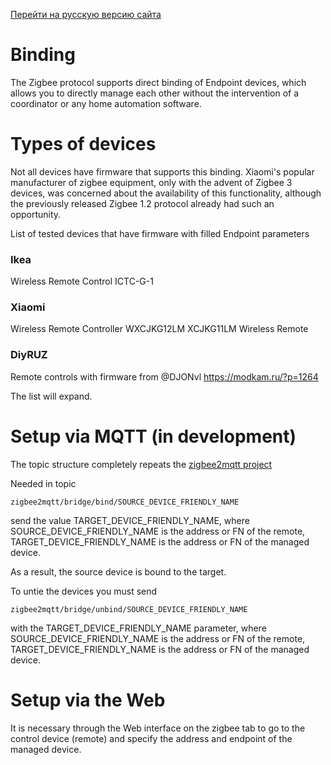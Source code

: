 [Перейти на русскую версию сайта](/bind_rus.md)

# Binding

The Zigbee protocol supports direct binding of Endpoint devices, which allows you to directly manage each other without the intervention of a coordinator or any home automation software.

# Types of devices
Not all devices have firmware that supports this binding. Xiaomi's popular manufacturer of zigbee equipment, only with the advent of Zigbee 3 devices, was concerned about the availability of this functionality, although the previously released Zigbee 1.2 protocol already had such an opportunity.

List of tested devices that have firmware with filled Endpoint parameters

### Ikea
Wireless Remote Control ICTC-G-1

### Xiaomi
Wireless Remote Controller WXCJKG12LM
XCJKG11LM Wireless Remote

### DiyRUZ

Remote controls with firmware from @DJONvl https://modkam.ru/?p=1264


The list will expand.

# Setup via MQTT (in development)

The topic structure completely repeats the [zigbee2mqtt project](https://www.zigbee2mqtt.io/information/binding.html)

Needed in topic
```
zigbee2mqtt/bridge/bind/SOURCE_DEVICE_FRIENDLY_NAME
```
send the value TARGET_DEVICE_FRIENDLY_NAME, where SOURCE_DEVICE_FRIENDLY_NAME is the address or FN of the remote, TARGET_DEVICE_FRIENDLY_NAME is the address or FN of the managed device.

As a result, the source device is bound to the target.

To untie the devices you must send
```
zigbee2mqtt/bridge/unbind/SOURCE_DEVICE_FRIENDLY_NAME
```
with the TARGET_DEVICE_FRIENDLY_NAME parameter, where SOURCE_DEVICE_FRIENDLY_NAME is the address or FN of the remote, TARGET_DEVICE_FRIENDLY_NAME is the address or FN of the managed device.

# Setup via the Web

It is necessary through the Web interface on the zigbee tab to go to the control device (remote) and specify the address and endpoint of the managed device.

